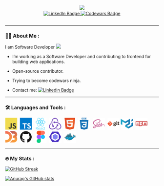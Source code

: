 <div id="header" align="center">
  <img src="https://media.giphy.com/media/qgQUggAC3Pfv687qPC/giphy.gif" width="200"/>
  
  <div id="badges">
    <a href="https://www.linkedin.com/in/aleksei-koziurov-1823b1219/">
      <img src="https://img.shields.io/badge/LinkedIn-blue?style=for-the-badge&logo=linkedin&logoColor=white" alt="LinkedIn Badge"/>
    </a>
    <a href="https://www.codewars.com/users/Leshe4ka">
      <img src="https://img.shields.io/badge/Codewars-red?style=for-the-badge&logo=codewars&logoColor=white" alt="Codewars Badge"/>
    </a>
  </div>
  
  <img src="https://komarev.com/ghpvc/?username=Leshe4ka&style=flat-square&color=blue" alt=""/>
</div>

---

### :technologist: About Me :
I am Software Developer <img src="https://media.giphy.com/media/WUlplcMpOCEmTGBtBW/giphy.gif" width="30">
  
- I’m working as a Software Developer and contributing to frontend for building web applications.

- Open-source contributor.

- Trying to become codewars ninja.

- Contact me:   [![Linkedin Badge](https://img.shields.io/badge/-AlekseiKoziurov-blue?style=flat&logo=Linkedin&logoColor=white)](https://www.linkedin.com/in/aleksei-koziurov-1823b1219/)

---

### :hammer_and_wrench: Languages and Tools :
<div>
  <img src="https://github.com/devicons/devicon/blob/master/icons/javascript/javascript-original.svg" title="JavaScript" alt="JavaScript" width="40" height="40"/>&nbsp;
  <img src="https://github.com/devicons/devicon/blob/master/icons/typescript/typescript-original.svg" title="TypeScript" alt="TypeScript" width="40" height="40"/>&nbsp;
  <img src="https://github.com/devicons/devicon/blob/master/icons/react/react-original-wordmark.svg" title="React" alt="React" width="40" height="40"/>&nbsp;
  <img src="https://github.com/devicons/devicon/blob/master/icons/redux/redux-original.svg" title="Redux" alt="Redux " width="40" height="40"/>&nbsp;
  <img src="https://github.com/devicons/devicon/blob/master/icons/html5/html5-original.svg" title="HTML5" alt="HTML" width="40" height="40"/>&nbsp;
  <img src="https://github.com/devicons/devicon/blob/master/icons/css3/css3-plain-wordmark.svg"  title="CSS3" alt="CSS" width="40" height="40"/>&nbsp;
  <img src="https://github.com/devicons/devicon/blob/master/icons/sass/sass-original.svg"  title="Sass" alt="Sass" width="40" height="40"/>&nbsp;
  <img src="https://github.com/devicons/devicon/blob/master/icons/git/git-original-wordmark.svg" title="Git" alt="Git" width="40" height="40"/>
  <img src="https://github.com/devicons/devicon/blob/master/icons/materialui/materialui-original.svg" title="Material UI" alt="Material UI" width="40" height="40"/>&nbsp;
  <img src="https://github.com/devicons/devicon/blob/master/icons/npm/npm-original-wordmark.svg" title="Npm" alt="Npm" width="40" height="40"/>&nbsp;
  <img src="https://github.com/devicons/devicon/blob/master/icons/d3js/d3js-original.svg" title="D3" alt="D3" width="40" height="40"/>&nbsp;
  <img src="https://github.com/devicons/devicon/blob/master/icons/github/github-original.svg" title="Github" alt="Github" width="40" height="40"/>&nbsp;
  <img src="https://github.com/devicons/devicon/blob/master/icons/figma/figma-original.svg" title="Figma" alt="Figma" width="40" height="40"/>&nbsp;
  <img src="https://github.com/devicons/devicon/blob/master/icons/eslint/eslint-original.svg" title="eslint" alt="eslint" width="40" height="40"/>&nbsp;
  <img src="https://github.com/devicons/devicon/blob/master/icons/docker/docker-original.svg" title="docker" alt="docker" width="40" height="40"/>&nbsp;
</div>

---

### :fire: My Stats :
[![GitHub Streak](http://github-readme-streak-stats.herokuapp.com?user=Leshe4ka&date_format=j%20M%5B%20Y%5D)](https://git.io/streak-stats)&nbsp;

[![Anurag's GitHub stats](https://github-readme-stats.vercel.app/api?username=Leshe4ka&show_icons=true)](https://github.com/anuraghazra/github-readme-stats)
